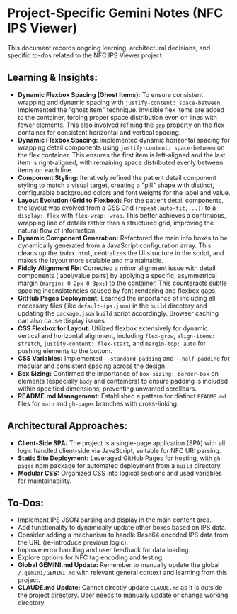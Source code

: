 # Project-Specific Gemini Notes (NFC IPS Viewer)

This document records ongoing learning, architectural decisions, and specific to-dos related to the NFC IPS Viewer project.

## Learning & Insights:

*   **Dynamic Flexbox Spacing (Ghost Items):** To ensure consistent wrapping and dynamic spacing with `justify-content: space-between`, implemented the "ghost item" technique. Invisible flex items are added to the container, forcing proper space distribution even on lines with fewer elements. This also involved refining the `gap` property on the flex container for consistent horizontal and vertical spacing.
*   **Dynamic Flexbox Spacing:** Implemented dynamic horizontal spacing for wrapping detail components using `justify-content: space-between` on the flex container. This ensures the first item is left-aligned and the last item is right-aligned, with remaining space distributed evenly between items on each line.
*   **Component Styling:** Iteratively refined the patient detail component styling to match a visual target, creating a "pill" shape with distinct, configurable background colors and font weights for the label and value.
*   **Layout Evolution (Grid to Flexbox):** For the patient detail components, the layout was evolved from a CSS Grid (`repeat(auto-fit,...)`) to a `display: flex` with `flex-wrap: wrap`. This better achieves a continuous, wrapping line of details rather than a structured grid, improving the natural flow of information.
*   **Dynamic Component Generation:** Refactored the main info boxes to be dynamically generated from a JavaScript configuration array. This cleans up the `index.html`, centralizes the UI structure in the script, and makes the layout more scalable and maintainable.
*   **Fiddly Alignment Fix:** Corrected a minor alignment issue with detail components (label/value pairs) by applying a specific, asymmetrical margin (`margin: 0 2px 0 3px;`) to the container. This counteracts subtle spacing inconsistencies caused by font rendering and flexbox gaps.
*   **GitHub Pages Deployment:** Learned the importance of including all necessary files (like `default-ips.json`) in the `build` directory and updating the `package.json` `build` script accordingly. Browser caching can also cause display issues.
*   **CSS Flexbox for Layout:** Utilized flexbox extensively for dynamic vertical and horizontal alignment, including `flex-grow`, `align-items: stretch`, `justify-content: flex-start`, and `margin-top: auto` for pushing elements to the bottom.
*   **CSS Variables:** Implemented `--standard-padding` and `--half-padding` for modular and consistent spacing across the design.
*   **Box Sizing:** Confirmed the importance of `box-sizing: border-box` on elements (especially `body` and containers) to ensure padding is included within specified dimensions, preventing unwanted scrollbars.
*   **README.md Management:** Established a pattern for distinct `README.md` files for `main` and `gh-pages` branches with cross-linking.

## Architectural Approaches:

*   **Client-Side SPA:** The project is a single-page application (SPA) with all logic handled client-side via JavaScript, suitable for NFC URI parsing.
*   **Static Site Deployment:** Leveraged GitHub Pages for hosting, with `gh-pages` npm package for automated deployment from a `build` directory.
*   **Modular CSS:** Organized CSS into logical sections and used variables for maintainability.

## To-Dos:

*   Implement IPS JSON parsing and display in the main content area.
*   Add functionality to dynamically update other boxes based on IPS data.
*   Consider adding a mechanism to handle Base64 encoded IPS data from the URL (re-introduce previous logic).
*   Improve error handling and user feedback for data loading.
*   Explore options for NFC tag encoding and testing.
*   **Global GEMINI.md Update:** Remember to manually update the global `/.gemini/GEMINI.md` with relevant general context and learning from this project.
*   **CLAUDE.md Update:** Cannot directly update `CLAUDE.md` as it is outside the project directory. User needs to manually update or change working directory.
